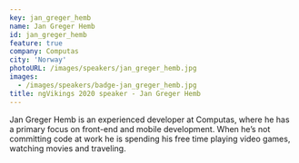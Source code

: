 ```yaml
---
key: jan_greger_hemb
name: Jan Greger Hemb
id: jan_greger_hemb
feature: true
company: Computas
city: 'Norway'
photoURL: /images/speakers/jan_greger_hemb.jpg
images:
  - /images/speakers/badge-jan_greger_hemb.jpg
title: ngVikings 2020 speaker - Jan Greger Hemb
---
```

Jan Greger Hemb is an experienced developer at Computas, where he has a primary focus on front-end and mobile development. When he’s not committing code at work he is spending his free time playing video games, watching movies and traveling.